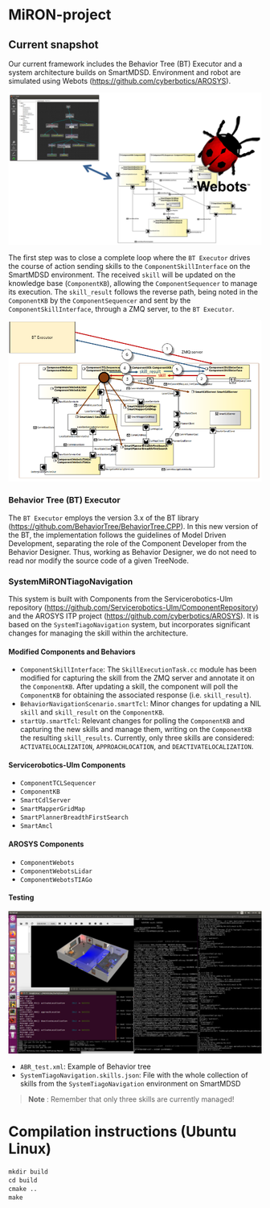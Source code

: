 # MiRON-project

## Current snapshot

Our current framework includes the Behavior Tree (BT) Executor and a system architecture builds on SmartMDSD. Environment and robot are simulated using Webots (https://github.com/cyberbotics/AROSYS). 

![Our current framework](global_framework.png)

The first step was to close a complete loop where the `BT Executor` drives the course of action sending skills to the `ComponentSkillInterface` on the SmartMDSD environment. The received `skill` will be updated on the knowledge base (`ComponentKB`), allowing the `ComponentSequencer` to manage its execution. The `skill_result` follows the reverse path, being noted in the `ComponentKB` by the `ComponentSequencer` and sent by the `ComponentSkillInterface`, through a ZMQ server, to the `BT Executor`.

![Managing the skill](managing-the-skill.png)

### Behavior Tree (BT) Executor

The `BT Executor` employs the version 3.x of the BT library (https://github.com/BehaviorTree/BehaviorTree.CPP). In this new version of the BT, the implementation follows the guidelines of Model Driven Development, separating the role of the Component Developer from the Behavior Designer. Thus, working as Behavior Designer, we do not need to read nor modify the source code of a given TreeNode.

### SystemMiRONTiagoNavigation

This system is built with Components from the Servicerobotics-Ulm repository (https://github.com/Servicerobotics-Ulm/ComponentRepository) and the AROSYS ITP project (https://github.com/cyberbotics/AROSYS). It is based on the  `SystemTiagoNavigation` system, but incorporates significant changes for managing the skill within the architecture.

#### Modified Components and Behaviors

- `ComponentSkillInterface`: The `SkillExecutionTask.cc` module has been modified for capturing the skill from the ZMQ server and annotate it on the `ComponentKB`. After updating a skill, the component will poll the `ComponentKB` for obtaining the associated response (i.e. `skill_result`).
- `BehaviorNavigationScenario.smartTcl`: Minor changes for updating a NIL `skill` and `skill_result` on the `ComponentKB`. 
- `startUp.smartTcl`: Relevant changes for polling the `ComponentKB` and capturing the new skills and manage them, writing on the `ComponentKB` the resulting `skill_results`. Currently, only three skills are considered: `ACTIVATELOCALIZATION`, `APPROACHLOCATION`, and `DEACTIVATELOCALIZATION`.

#### Servicerobotics-Ulm Components

- `ComponentTCLSequencer`
- `ComponentKB`
- `SmartCdlServer`
- `SmartMapperGridMap`
- `SmartPlannerBreadthFirstSearch`
- `SmartAmcl`

#### AROSYS Components

- `ComponentWebots`
- `ComponentWebotsLidar`
- `ComponentWebotsTIAGo`

#### Testing

![Framework snapshot](framework-snapshot.png)

- `ABR_test.xml`: Example of Behavior tree
- `SystemTiagoNavigation.skills.json`: File with the whole collection of skills from the `SystemTiagoNavigation` environment on SmartMDSD
> **Note** : Remember that only three skills are currently managed!

# Compilation instructions (Ubuntu Linux) 
`mkdir build`  
`cd build`  
`cmake ..`  
`make`
